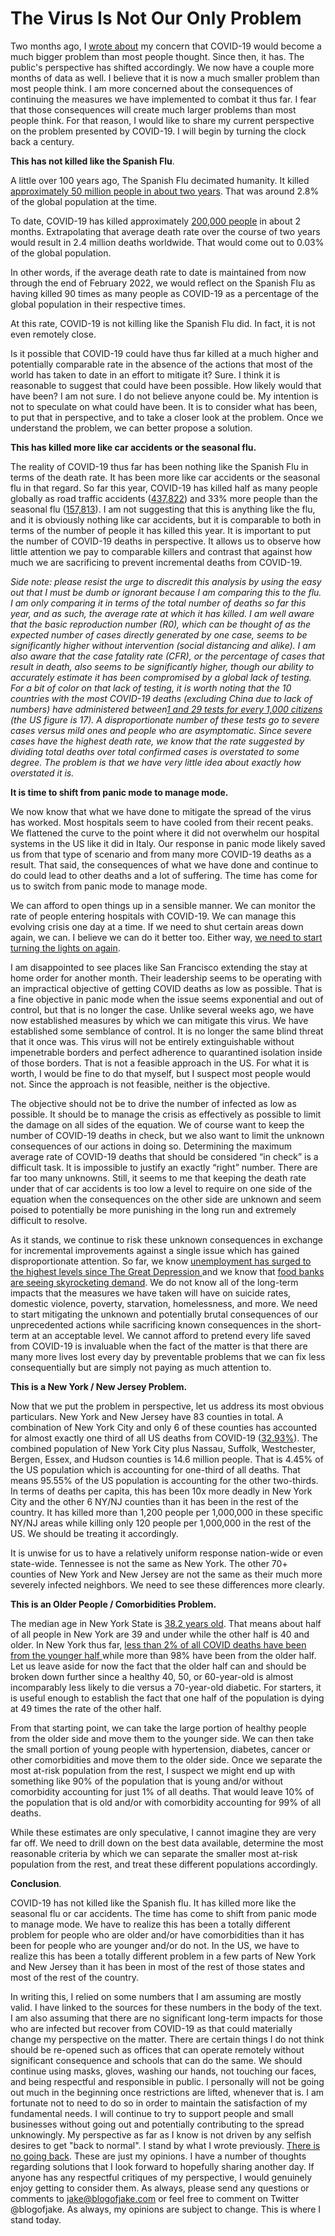 # The Virus Is Not Our Only Problem

Two months ago, I [wrote about](https://blogofjake.com/2020/02/27/coronavirus/) my concern that COVID-19 would become a much bigger problem than most people thought. Since then, it has. The public's perspective has shifted accordingly. We now have a couple more months of data as well. I believe that it is now a much smaller problem than most people think. I am more concerned about the consequences of continuing the measures we have implemented to combat it thus far. I fear that those consequences will create much larger problems than most people think. For that reason, I would like to share my current perspective on the problem presented by COVID-19. I will begin by turning the clock back a century.

**This has not killed like the Spanish Flu**.

A little over 100 years ago, The Spanish Flu decimated humanity. It killed [approximately 50 million people in about two years](https://www.cdc.gov/flu/pandemic-resources/1918-pandemic-h1n1.html). That was around 2.8% of the global population at the time.

To date, COVID-19 has killed approximately [200,000 people](https://www.worldometers.info/coronavirus/) in about 2 months. Extrapolating that average death rate over the course of two years would result in 2.4 million deaths worldwide. That would come out to 0.03% of the global population.

In other words, if the average death rate to date is maintained from now through the end of February 2022, we would reflect on the Spanish Flu as having killed 90 times as many people as COVID-19 as a percentage of the global population in their respective times.

At this rate, COVID-19 is not killing like the Spanish Flu did. In fact, it is not even remotely close.

Is it possible that COVID-19 could have thus far killed at a much higher and potentially comparable rate in the absence of the actions that most of the world has taken to date in an effort to mitigate it? Sure. I think it is reasonable to suggest that could have been possible. How likely would that have been? I am not sure. I do not believe anyone could be. My intention is not to speculate on what could have been. It is to consider what has been, to put that in perspective, and to take a closer look at the problem. Once we understand the problem, we can better propose a solution.

**This has killed more like car accidents or the seasonal flu.**

The reality of COVID-19 thus far has been nothing like the Spanish Flu in terms of the death rate. It has been more like car accidents or the seasonal flu in that regard. So far this year, COVID-19 has killed half as many people globally as road traffic accidents ([437,822](https://www.worldometers.info/)) and 33% more people than the seasonal flu ([157,813](https://www.worldometers.info/)). I am not suggesting that this is anything like the flu, and it is obviously nothing like car accidents, but it is comparable to both in terms of the number of people it has killed this year. It is important to put the number of COVID-19 deaths in perspective. It allows us to observe how little attention we pay to comparable killers and contrast that against how much we are sacrificing to prevent incremental deaths from COVID-19.

_Side note: please resist the urge to discredit this analysis by using the easy out that I must be dumb or ignorant because I am comparing this to the flu. I am only comparing it in terms of the total number of deaths so far this year, and as such, the average rate at which it has killed. I am well aware that the basic reproduction number (R0), which can be thought of as the expected number of cases directly generated by one case, seems to be significantly higher without intervention (social distancing and alike). I am also aware that the case fatality rate (CFR), or the percentage of cases that result in death, also seems to be significantly higher, though our ability to accurately estimate it has been compromised by a global lack of testing. For a bit of color on that lack of testing, it is worth noting that the 10 countries with the most COVID-19 deaths (excluding China due to lack of numbers) have administered between[1 and 29 tests for every 1,000 citizens](https://www.worldometers.info/) (the US figure is 17). A disproportionate number of these tests go to severe cases versus mild ones and people who are asymptomatic. Since severe cases have the highest death rate, we know that the rate suggested by dividing total deaths over total confirmed cases is overstated to some degree. The problem is that we have very little idea about exactly how overstated it is._

**It is time to shift from panic mode to manage mode.**

We now know that what we have done to mitigate the spread of the virus has worked. Most hospitals seem to have cooled from their recent peaks. We flattened the curve to the point where it did not overwhelm our hospital systems in the US like it did in Italy. Our response in panic mode likely saved us from that type of scenario and from many more COVID-19 deaths as a result. That said, the consequences of what we have done and continue to do could lead to other deaths and a lot of suffering. The time has come for us to switch from panic mode to manage mode.

We can afford to open things up in a sensible manner. We can monitor the rate of people entering hospitals with COVID-19. We can manage this evolving crisis one day at a time. If we need to shut certain areas down again, we can. I believe we can do it better too. Either way, [we need to start turning the lights on again](https://blogofjake.com/2020/03/25/seeing-the-future-in-the-dark/).

I am disappointed to see places like San Francisco extending the stay at home order for another month. Their leadership seems to be operating with an impractical objective of getting COVID deaths as low as possible. That is a fine objective in panic mode when the issue seems exponential and out of control, but that is no longer the case. Unlike several weeks ago, we have now established measures by which we can mitigate this virus. We have established some semblance of control. It is no longer the same blind threat that it once was. This virus will not be entirely extinguishable without impenetrable borders and perfect adherence to quarantined isolation inside of those borders. That is not a feasible approach in the US. For what it is worth, I would be fine to do that myself, but I suspect most people would not. Since the approach is not feasible, neither is the objective.

The objective should not be to drive the number of infected as low as possible. It should be to manage the crisis as effectively as possible to limit the damage on all sides of the equation. We of course want to keep the number of COVID-19 deaths in check, but we also want to limit the unknown consequences of our actions in doing so. Determining the maximum average rate of COVID-19 deaths that should be considered “in check” is a difficult task. It is impossible to justify an exactly “right” number. There are far too many unknowns. Still, it seems to me that keeping the death rate under that of car accidents is too low a level to require on one side of the equation when the consequences on the other side are unknown and seem poised to potentially be more punishing in the long run and extremely difficult to resolve.

As it stands, we continue to risk these unknown consequences in exchange for incremental improvements against a single issue which has gained disproportionate attention. So far, we know [unemployment has surged to the highest levels since The Great Depression ](https://www.cnbc.com/2020/04/23/an-unemployment-rate-of-23percent-the-real-jobless-picture-is-coming-together.html)and we know that [food banks are seeing skyrocketing demand](https://time.com/5825944/food-banks-coronavirus/). We do not know all of the long-term impacts that the measures we have taken will have on suicide rates, domestic violence, poverty, starvation, homelessness, and more. We need to start mitigating the unknown and potentially brutal consequences of our unprecedented actions while sacrificing known consequences in the short-term at an acceptable level. We cannot afford to pretend every life saved from COVID-19 is invaluable when the fact of the matter is that there are many more lives lost every day by preventable problems that we can fix less consequentially but are simply not paying as much attention to.

**This is a New York / New Jersey Problem.**

Now that we put the problem in perspective, let us address its most obvious particulars. New York and New Jersey have 83 counties in total. A combination of New York City and only 6 of these counties has accounted for almost exactly one third of all US deaths from COVID-19 ([32.93%](https://news.google.com/covid19/map?hl=en-US&gl=US&ceid=US:en)). The combined population of New York City plus Nassau, Suffolk, Westchester, Bergen, Essex, and Hudson counties is 14.6 million people. That is 4.45% of the US population which is accounting for one-third of all deaths. That means 95.55% of the US population is accounting for the other two-thirds. In terms of deaths per capita, this has been 10x more deadly in New York City and the other 6 NY/NJ counties than it has been in the rest of the country. It has killed more than 1,200 people per 1,000,000 in these specific NY/NJ areas while killing only 120 people per 1,000,000 in the rest of the US. We should be treating it accordingly.

It is unwise for us to have a relatively uniform response nation-wide or even state-wide. Tennessee is not the same as New York. The other 70+ counties of New York and New Jersey are not the same as their much more severely infected neighbors. We need to see these differences more clearly.

**This is an Older People / Comorbidities Problem.**

The median age in New York State is [38.2 years old](https://worldpopulationreview.com/states/new-york-population/). That means about half of all people in New York are 39 and under while the other half is 40 and older. In New York thus far, [less than 2% of all COVID deaths have been from the younger half ](https://covid19tracker.health.ny.gov/views/NYS-COVID19-Tracker/NYSDOHCOVID-19Tracker-Fatalities?%3Aembed=yes&%3Atoolbar=no&%3Atabs=n)while more than 98% have been from the older half. Let us leave aside for now the fact that the older half can and should be broken down further since a healthy 40, 50, or 60-year-old is almost incomparably less likely to die versus a 70-year-old diabetic. For starters, it is useful enough to establish the fact that one half of the population is dying at 49 times the rate of the other half.

From that starting point, we can take the large portion of healthy people from the older side and move them to the younger side. We can then take the small portion of young people with hypertension, diabetes, cancer or other comorbidities and move them to the older side. Once we separate the most at-risk population from the rest, I suspect we might end up with something like 90% of the population that is young and/or without comorbidity accounting for just 1% of all deaths. That would leave 10% of the population that is old and/or with comorbidity accounting for 99% of all deaths.

While these estimates are only speculative, I cannot imagine they are very far off. We need to drill down on the best data available, determine the most reasonable criteria by which we can separate the smaller most at-risk population from the rest, and treat these different populations accordingly.

**Conclusion**.

COVID-19 has not killed like the Spanish flu. It has killed more like the seasonal flu or car accidents. The time has come to shift from panic mode to manage mode. We have to realize this has been a totally different problem for people who are older and/or have comorbidities than it has been for people who are younger and/or do not. In the US, we have to realize this has been a totally different problem in a few parts of New York and New Jersey than it has been in most of the rest of those states and most of the rest of the country.

In writing this, I relied on some numbers that I am assuming are mostly valid. I have linked to the sources for these numbers in the body of the text. I am also assuming that there are no significant long-term impacts for those who are infected but recover from COVID-19 as that could materially change my perspective on the matter. There are certain things I do not think should be re-opened such as offices that can operate remotely without significant consequence and schools that can do the same. We should continue using masks, gloves, washing our hands, not touching our faces, and being respectful and responsible in public. I personally will not be going out much in the beginning once restrictions are lifted, whenever that is. I am fortunate not to need to do so in order to maintain the satisfaction of my fundamental needs. I will continue to try to support people and small businesses without going out and potentially contributing to the spread unknowingly. My perspective as far as I know is not driven by any selfish desires to get "back to normal". I stand by what I wrote previously. [There is no going back](https://blogofjake.com/2020/03/25/seeing-the-future-in-the-dark/). These are just my opinions. I have a number of thoughts regarding solutions that I look forward to hopefully sharing another day. If anyone has any respectful critiques of my perspective, I would genuinely enjoy getting to consider them. As always, please send any questions or comments to jake@blogofjake.com or feel free to comment on Twitter @blogofjake. As always, my opinions are subject to change. This is where I stand today.
